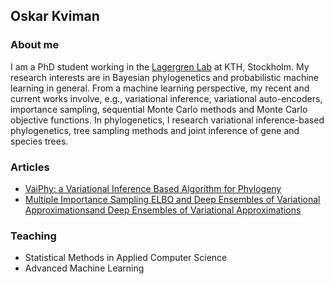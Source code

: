 ## Oskar Kviman

### About me
I am a PhD student working in the [Lagergren Lab](https://lagergrenlab.org/) at KTH, Stockholm. My research interests are in Bayesian phylogenetics and probabilistic machine learning in general. From a machine learning perspective, my recent and current works involve, e.g., variational inference, variational auto-encoders, importance sampling, sequential Monte Carlo methods and Monte Carlo objective functions. In phylogenetics, I research variational inference-based phylogenetics, tree sampling methods and joint inference of gene and species trees.

### Articles
- [VaiPhy: a Variational Inference Based Algorithm for Phylogeny](https://arxiv.org/abs/2203.01121)
- [Multiple Importance Sampling ELBO and Deep Ensembles of Variational Approximationsand Deep Ensembles of Variational Approximations](https://proceedings.mlr.press/v151/kviman22a.html)


### Teaching
- Statistical Methods in Applied Computer Science
- Advanced Machine Learning
